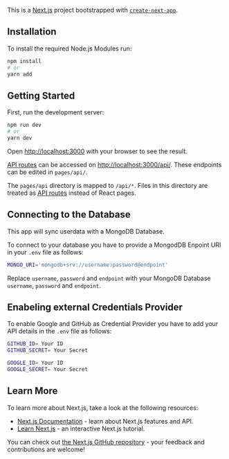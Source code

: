 This is a [Next.js](https://nextjs.org/) project bootstrapped with [`create-next-app`](https://github.com/vercel/next.js/tree/canary/packages/create-next-app).

## Installation

To install the required Node.js Modules run:

```bash
npm install
# or
yarn add
```

## Getting Started

First, run the development server:

```bash
npm run dev
# or
yarn dev
```

Open [http://localhost:3000](http://localhost:3000) with your browser to see the result.

[API routes](https://nextjs.org/docs/api-routes/introduction) can be accessed on [http://localhost:3000/api/](http://localhost:3000/api/). These endpoints can be edited in `pages/api/`.

The `pages/api` directory is mapped to `/api/*`. Files in this directory are treated as [API routes](https://nextjs.org/docs/api-routes/introduction) instead of React pages.

## Connecting to the Database

This app will sync userdata with a MongoDB Database.

To connect to your database you have to provide a MongodDB Enpoint URI in your `.env` file as follows:

```bash
MONGO_URI='mongodb+srv://username:password@endpoint'
```

Replace `username`, `password` and `endpoint` with your MongoDB Database `username`, `password` and `endpoint`.

## Enabeling external Credentials Provider

To enable Google and GitHub as Credential Provider you have to add your API details in the `.env` file as follows:

```bash
GITHUB_ID= Your ID
GITHUB_SECRET= Your Secret

GOOGLE_ID= Your ID
GOOGLE_SECRET= Your Secret
```

## Learn More

To learn more about Next.js, take a look at the following resources:

- [Next.js Documentation](https://nextjs.org/docs) - learn about Next.js features and API.
- [Learn Next.js](https://nextjs.org/learn) - an interactive Next.js tutorial.

You can check out [the Next.js GitHub repository](https://github.com/vercel/next.js/) - your feedback and contributions are welcome!
